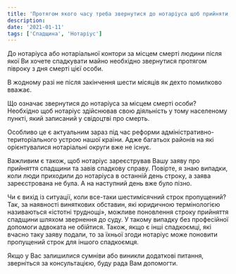 ```yaml
---
title: 'Протягом якого часу треба звернутися до нотаріуса щоб прийняти спадщину і що робити коли цей строк пропущений?'
description:
date: '2021-01-11'
tags: ['Спадщина', 'Нотаріус']
---
```


До нотаріуса або нотаріальної контори за місцем смерті людини після якої Ви хочете спадкувати майно необхідно звернутися протягом півроку з дня смерті цієї особи.

В жодному разі не після закінчення шести місяців як дехто помилково вважає.

Що означає звернутися до нотаріуса за місцем смерті особи? Необхідно щоб нотаріус здійснював свою діяльність у тому населеному пункті, який записаний у свідоцтві про смерть.

Особливо це є актуальним зараз під час реформи адміністративно-територіального устрою нашої країни. Адже багатьох районів на які орієнтувалися нотаріальні округи вже не існує.

Важливим є також, щоб нотаріус зареєстрував Вашу заяву про прийняття спадщини та завів спадкову справу. Повірте, я знаю випадки, коли люди приходили до нотаріуса в останній день строку, а заява зареєстрована не була. А на наступний день вже було пізно.

Чи є вихід із ситуації, коли все-таки шестимісячний строк пропущений? Так, за наявності виняткових обставин, які юридичною термінологією називаються «істотні труднощі», можливе поновлення строку прийняття спадщини шляхом звернення до суду. У такому випадку без професійної допомоги адвоката не обійтися. Також, якщо є інші спадкоємці, які вчасно таку заяву подали, то за їхньої згоди нотаріус може поновити пропущений строк для іншого спадкоємця.

Якщо у Вас залишилися сумніви або виникли додаткові питання, зверніться за консультацією, буду рада Вам допомогти.
